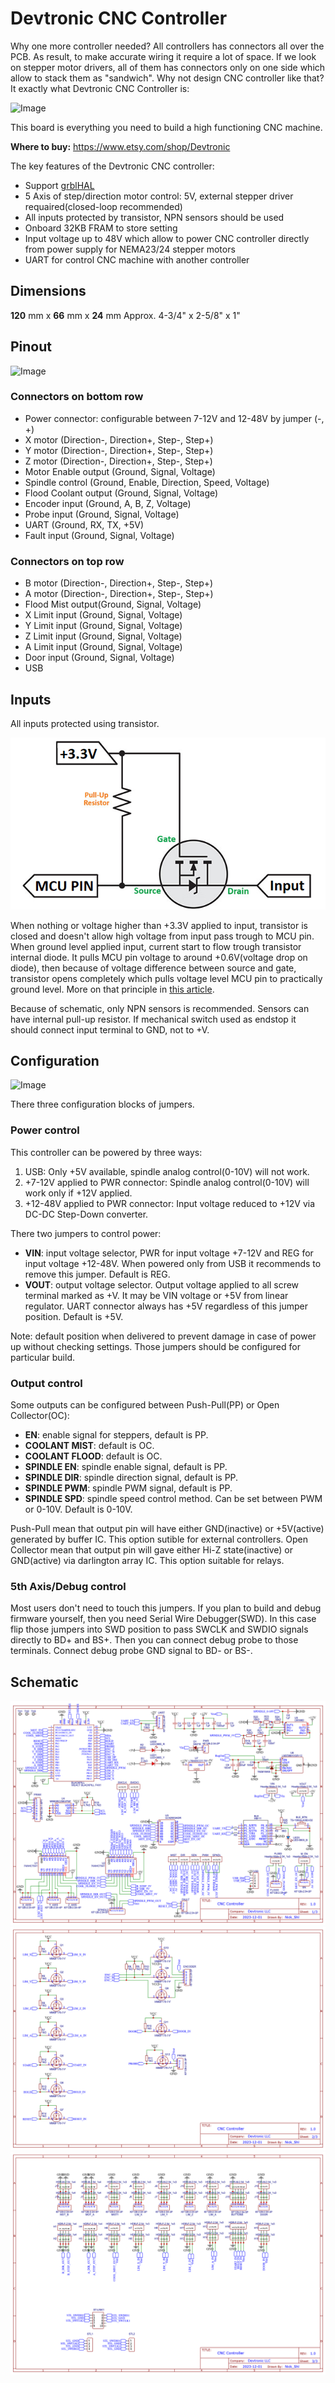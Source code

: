 # Devtronic CNC Controller

Why one more controller needed? All controllers has connectors all over the PCB. As result, to make accurate wiring it require a lot of space. If we look on stepper motor drivers, all of them has connectors only on one side which allow to stack them as "sandwich". Why not design CNC controller like that? It exactly what Devtronic CNC Controller is:

![Image](Media/Devtronic_Controller_1.png "Devtronic CNC Controller")

This board is everything you need to build a high functioning CNC machine.

**Where to buy:** https://www.etsy.com/shop/Devtronic

The key features of the Devtronic CNC controller:

* Support [grblHAL](https://github.com/grblHAL)
* 5 Axis of step/direction motor control: 5V, external stepper driver requaired(closed-loop recommended)
* All inputs protected by transistor, NPN sensors should be used
* Onboard 32KB FRAM to store setting
* Input voltage up to 48V which allow to power CNC controller directly from power supply for NEMA23/24 stepper motors
* UART for control CNC machine with another controller

## Dimensions

**120** mm x **66** mm x **24** mm
Approx. 4-3/4" x 2-5/8" x 1"

## Pinout

![Image](Media/Devtronic_Controller_2.png "Devtronic CNC Controller")

### Connectors on bottom row

* Power connector: configurable between 7-12V and 12-48V by jumper (-, +)
* X motor (Direction-, Direction+, Step-, Step+)
* Y motor (Direction-, Direction+, Step-, Step+)
* Z motor (Direction-, Direction+, Step-, Step+)
* Motor Enable output (Ground, Signal, Voltage)
* Spindle control (Ground, Enable, Direction, Speed, Voltage)
* Flood Coolant output (Ground, Signal, Voltage)
* Encoder input (Ground, A, B, Z, Voltage)
* Probe input (Ground, Signal, Voltage)
* UART (Ground, RX, TX, +5V)
* Fault input (Ground, Signal, Voltage)

###  Connectors on top row

* B motor (Direction-, Direction+, Step-, Step+)
* A motor (Direction-, Direction+, Step-, Step+)
* Flood Mist output(Ground, Signal, Voltage)
* X Limit input (Ground, Signal, Voltage)
* Y Limit input (Ground, Signal, Voltage)
* Z Limit input (Ground, Signal, Voltage)
* A Limit input (Ground, Signal, Voltage)
* Door input (Ground, Signal, Voltage)
* USB

## Inputs

All inputs protected using transistor.

![Image](Media/Input.png "Logic Level Shifter")

When nothing or voltage higher than +3.3V applied to input, transistor is closed and doesn't allow high voltage from input pass trough to MCU pin. When ground level applied input, current start to flow trough transistor internal diode. It pulls MCU pin voltage to around +0.6V(voltage drop on diode), then because of voltage difference between source and gate, transistor opens completely which pulls voltage level MCU pin to practically ground level. More on that principle in [this article](https://www.digikey.com/en/blog/logic-level-shifting-basics).

Because of schematic, only NPN sensors is recommended. Sensors can have internal pull-up resistor.
If mechanical switch used as endstop it should connect input terminal to GND, not to +V.

## Configuration

![Image](Media/Devtronic_Controller_2.png "Devtronic CNC Controller")

There three configuration blocks of jumpers.

### Power control

This controller can be powered by three ways:

1. USB: Only +5V available, spindle analog control(0-10V) will not work.
2. +7-12V applied to PWR connector: Spindle analog control(0-10V) will work only if +12V applied.
3. +12-48V applied to PWR connector: Input voltage reduced to +12V via DC-DC Step-Down converter.

There two jumpers to control power:

* **VIN**: input voltage selector, PWR for input voltage +7-12V and REG for input voltage +12-48V. When powered only from USB it recommends to remove this jumper. Default is REG.
* **VOUT**: output voltage selector. Output voltage applied to all screw terminal marked as +V. It may be VIN voltage or +5V from linear regulator. UART connector always has +5V regardless of this jumper position. Default is +5V.

Note: default position when delivered to prevent damage in case of power up without checking settings. Those jumpers should be configured for particular build.

### Output control

Some outputs can be configured between Push-Pull(PP) or Open Collector(OC):

* **EN**: enable signal for steppers, default is PP.
* **COOLANT MIST**: default is OC.
* **COOLANT FLOOD**: default is OC.
* **SPINDLE EN**: spindle enable signal, default is PP.
* **SPINDLE DIR**: spindle direction signal, default is PP.
* **SPINDLE PWM**: spindle PWM signal, default is PP.
* **SPINDLE SPD**: spindle speed control method. Can be set between PWM or 0-10V. Default is 0-10V.
 
Push-Pull mean that output pin will have either GND(inactive) or +5V(active) generated by buffer IC. This option sutible for external controllers.
Open Collector mean that output pin will gave either Hi-Z state(inactive) or GND(active) via darlington array IC. This option suitable for relays.

### 5th Axis/Debug control

Most users don't need to touch this jumpers. If you plan to build and debug firmware yourself, then you need Serial Wire Debugger(SWD). In this case flip those jumpers into SWD position to pass SWCLK and SWDIO signals directly to BD+ and BS+. Then you can connect debug probe to those terminals. Connect debug probe GND signal to BD- or BS-.

## Schematic

![Image](Media/GRBL_Controller.png "Devtronic CNC Controller")
![Image](Media/GRBL_Contrller_Inputs.png "Devtronic CNC Controller")
![Image](Media/GRBL_Controller_Extension.png "Devtronic CNC Controller")
